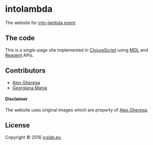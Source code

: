 # intolambda
The website for [into-lambda event](http://www.icslab.eu/intolambda/index.html)

## The code
This is a single-page site implemented in [ClojureScript](https://github.com/clojure/clojurescript) using [MDL](https://getmdl.io/) and [Reagent](https://reagent-project.github.io/) APIs.

## Contributors

* [Alex Gherega](https://github.com/alex-gherega)
* [Georgiana Mania](https://github.com/georgi-mania)


#### Disclaimer

The website uses original images which are property of [Alex Gherega](https://github.com/alex-gherega).

## License

Copyright © 2016 [icslab.eu](http://www.icslab.eu)

